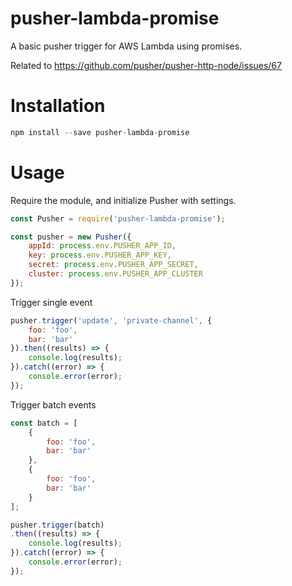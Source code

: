 # pusher-lambda-promise
A basic pusher trigger for AWS Lambda using promises.

Related to https://github.com/pusher/pusher-http-node/issues/67

# Installation

```javascript
npm install --save pusher-lambda-promise
```


# Usage
Require the module, and initialize Pusher with settings.

```javascript
const Pusher = require('pusher-lambda-promise');

const pusher = new Pusher({
    appId: process.env.PUSHER_APP_ID,
    key: process.env.PUSHER_APP_KEY,
    secret: process.env.PUSHER_APP_SECRET,
    cluster: process.env.PUSHER_APP_CLUSTER
});
```

Trigger single event

```javascript
pusher.trigger('update', 'private-channel', {
    foo: 'foo',
    bar: 'bar'
}).then((results) => {
    console.log(results);
}).catch((error) => {
    console.error(error);
});
```

Trigger batch events

```javascript
const batch = [
    {
        foo: 'foo',
        bar: 'bar'
    },
    {
        foo: 'foo',
        bar: 'bar'
    }
];

pusher.trigger(batch)
.then((results) => {
    console.log(results);
}).catch((error) => {
    console.error(error);
});
```